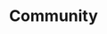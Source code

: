 ---
layout: community
title: Community
description: Join the open source Haystack community.
header: dark
footer: dark
aliases: [/community/join]

# Hero
hero:
  headline: Join the Haystack Community
  text: Haystack is fully open source. Our community is made up of AI Engineers, NLP researchers, data scientists, enthusiasts and people who are interested in building with LLMs. Join us!

  # Discord / newsletter
  community:
    discord:
      title: Join our community
      icon: /images/icons/discord.svg
      buttons:
        - buttonText: Join Discord
          url: https://discord.com/invite/xYvH6drSmA
    newsletter:
      title: Sign up for community updates
      icon: /images/icons/email.svg
      inputPlaceholder: Email address...
      buttonText: Submit
  
  # Social links
  socials:

    - title: Hugging Face
      url: https://huggingface.co/deepset
      icon: /images/icons/hugging-face.png

    - title: Twitter
      url: https://twitter.com/haystack_ai
      icon: /images/icons/twitter.svg

    - title: LinkedIn
      url: https://www.linkedin.com/company/deepset-ai
      icon: /images/icons/linkedin.svg

    - title: Youtube
      url: https://www.youtube.com/@haystack_ai
      icon: /images/icons/youtube.svg

  # Most active / new contributors
  # communityText: Most Active Community Members
  contributorsText: New Contributors on GitHub

  # Github section enabled/disabled
  github:
    title: Start exploring Haystack!
    buttons:
      - buttonText: Check on Github
        url: https://github.com/deepset-ai/haystack
    icon: /images/icons/github.svg
    contributors:
      title: Most active contributors

# Upcoming events
# eventsSection:
#   anchor: events
#   title: Upcoming Events
#   events:
#     - title: >
#         Securing LLMs: How to detect prompt injections
#       description: > 
#         During this webinar, we will provide a detailed walkthrough on how we curated a dataset and trained a classifier that serves to detect prompt injections, using data augmentation techniques including translations and adversarial examples. Then, we will discuss how you can integrate this model into your AI system to improve its security.
#       date: "2023-07-25"
#       time: "17:00 CET"
#       location: Zoom
#       image: /images/webinar-prompt-injection.jpg
#       url: https://hubs.li/Q01Xr4GB0
#       buttonText: Register

eventsSection:
  anchor: events
  title: Upcoming Events
  text: Join us in our upcoming in-person or online events 💙
  buttonText: See the upcoming events
  url: https://lu.ma/haystack

livestreamsSection:
  anchor: livestreams
  title: Haystack Livestreams
  text: Learn about the latest features of Haystack, new LLMs, open source tools, and different architectures for various use cases in our livestreams. 
  buttonText: Check all past livestreams
  url: https://www.youtube.com/@haystack_ai
  videos:
    - Dy-n_yC3Cto
    - QWx3OzW2Pvo
    - 3zpv4qpNy8I
    - F5VQvf5tx_g

# Open NLP Meetup section
meetupSection:
  anchor: meetup
  title: The Open NLP Meetup
  text: The Open NLP Group is more than just high-quality talks from industry and research perspectives. It’s also the place to meet other NLP enthusiasts and to discuss and share ideas on how to integrate NLP techniques into your applications. We get together every three months and we welcome people from all kinds of backgrounds to join.
  buttonText: Join the Open NLP Group
  url: https://www.meetup.com/open-nlp-meetup/
  videos:
    - XlJQkvk7hww
    - bQmd80BGGsw
---